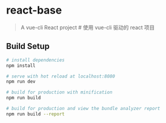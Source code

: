 # react-base

> A vue-cli React project # 使用 vue-cli 驱动的 react 项目


## Build Setup

``` bash
# install dependencies
npm install

# serve with hot reload at localhost:8080
npm run dev

# build for production with minification
npm run build

# build for production and view the bundle analyzer report
npm run build --report
```
